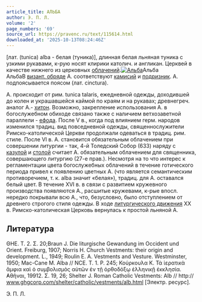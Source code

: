 ```yaml
---
article_title: АЛЬБА
author: Э. П. Л.
volume: '2'
page_numbers: '69'
source_url: https://pravenc.ru/text/115614.html
downloaded_at: '2025-10-13T08:24:46Z'
---
```


[лат. (tunica) alba - белая (туника)], длинная белая льняная туника с узкими рукавами, к-рую носят клирики католич. и англикан. Церквей в качестве нижнего из церковных [облачений](<https://pravenc.ru/text/Облачения церковные.html>).[![Альба](https://pravenc.ru/data/166/448/1234/i200.jpg "Кликните для увеличения картинки")](https://pravenc.ru/data/166/448/1234/i400.jpg)Альба  
АльбаВ [визант. обряде](<https://pravenc.ru/text/Византийский обряд.html>) А. соответствуют [камисий](https://pravenc.ru/text/камисий.html) и [подризник](https://pravenc.ru/text/подризник.html). А. подпоясывается поясом (лат. cincturа).

А. происходит от рим. tunica talaris, ежедневной одежды, доходившей до колен и украшавшейся каймой по краям и на рукавах; древнегреч. аналог А.- [хитон](https://pravenc.ru/text/Хитон.html). Возможно, закрепление использования А. в богослужебном обиходе связано также с наличием ветхозаветной параллели - [ефода](https://pravenc.ru/text/ефода.html). После V в., когда под влиянием герм. народов изменился традиц. вид повседневной одежды, священнослужители Римско-католической Церкви продолжали одеваться в традиц. рим. стиле. После VI в. А. становится обязательным облачением при совершении литургии - так, 4-й Толедский Собор (633) наряду с [казулой](https://pravenc.ru/text/казулой.html) и [столой](https://pravenc.ru/text/столой.html) считает А. обязательным облачением для священника, совершающего литургию (27-е прав.). Несмотря на то что интерес к регламентации цвета богослужебных облачений в течение готического периода привел к появлению цветных А. (что является семантическим противоречием, т. к. alba значит «белая»), традиц. для А. оставался белый цвет. В течение XVI в. в связи с развитием кружевного производства появляются А., расшитые кружевами, к-рые впосл. нередко покрывали всю А., что, безусловно, было отступлением от древнего строгого стиля одежды. В ходе [литургического движения](<https://pravenc.ru/text/литургического движения.html>) XX в. Римско-католическая Церковь вернулась к простой льняной А.

## Литература

ΘΗΕ. Τ. 2. Σ. 20;Braun J. Die liturgische Gewandung im Occident und Orient. Freiburg, 1907; Norris H. Church Vestments: their origin and development. L., 1949; Roulin E. A. Vestments and Vesture. Westminster, 1950; Mac-Cane M. Alba // NCE. T. 1. P. 245; Κούρκουλα Κ. Τὰ ἱερατικὰ ἄμφια καὶ ὁ συμβολισμὸς αὐτῶν ἐν τῇ ὀρθοδόξῳ ἑλληνικῇ ἐκκλησία. ̓Αθῆναι, 19912. Σ. 19, 26; Shelter J. Roman Catholic Vestments: Alb // http:// www.ghgcorp.com/shelter/catholic/vestments/alb.html [Электр. ресурс].

Э. П. Л.
